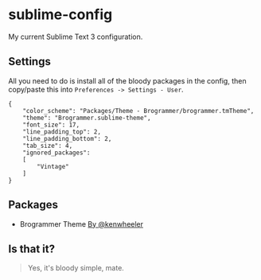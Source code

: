 # sublime-config
My current Sublime Text 3 configuration.

## Settings
All you need to do is install all of the bloody packages in the config, then copy/paste this into `Preferences -> Settings - User`.
```
{
	"color_scheme": "Packages/Theme - Brogrammer/brogrammer.tmTheme",
	"theme": "Brogrammer.sublime-theme",
	"font_size": 17,
	"line_padding_top": 2,
	"line_padding_bottom": 2,
	"tab_size": 4,
	"ignored_packages":
	[
		"Vintage"
	]
}

```

## Packages
* Brogrammer Theme [By @kenwheeler](https://github.com/kenwheeler/brogrammer-theme)

## Is that it?
> Yes, it's bloody simple, mate.
